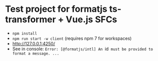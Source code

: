 # Test project for formatjs ts-transformer + Vue.js SFCs

- `npm install`
- `npm run start -w client` (requires npm 7 for workspaces)
- http://127.0.0.1:4250/
- See in console: `Error: [@formatjs/intl] An `id` must be provided to format a message. ...`
